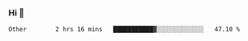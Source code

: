 ### Hi 👋

<!--START_SECTION:waka-->

```text
Other        2 hrs 16 mins   ███████████▓░░░░░░░░░░░░░   47.10 %
```

<!--END_SECTION:waka-->
